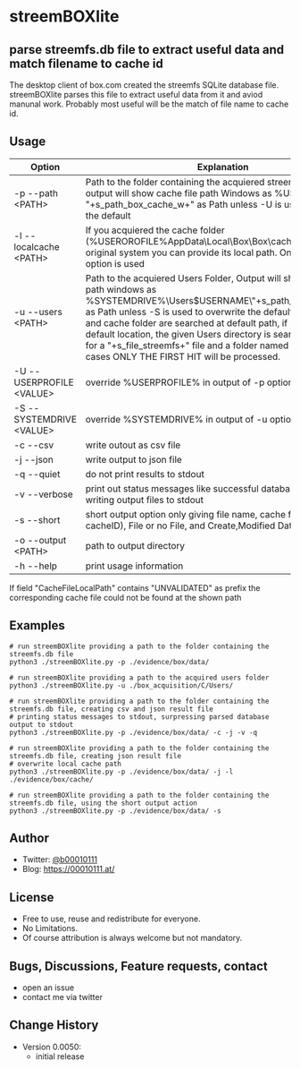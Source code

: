 # streemBOXlite
## parse streemfs.db file to extract useful data and match filename to cache id
The desktop client of box.com created the streemfs SQLite database file. streemBOXlite parses this file to extract useful data from it and aviod manunal work.
Probably most useful will be the match of file name to cache id.

## Usage
Option | Explanation
--- | ---
-p --path \<PATH\> | Path to the folder containing the acquiered streemfs.db file, output will show cache file path Windows as %USERPROFILE% "+s_path_box_cache_w+" as Path unless -U is used to overwrite the default
-l --localcache \<PATH\> | If you acquiered the cache folder (%USEROROFILE%AppData\Local\Box\Box\cache) from the original system you can provide its local path. Only valid if -p option is used
-u --users \<PATH\> | Path to the acquiered Users Folder, Output will show cache file path windows as %SYSTEMDRIVE%\\Users\$USERNAME\\"+s_path_box_cache_w+" as Path unless -S is used to overwrite the default\n\tstreemfs.db and cache folder are searched at default path, if not found at the default location, the given Users directory is searched recursivly for a "+s_file_streemfs+" file and a folder named cache. In both cases ONLY THE FIRST HIT will be processed.
-U --USERPROFILE \<VALUE\> | override %USERPROFILE% in output of -p option
-S --SYSTEMDRIVE \<VALUE\> | override %SYSTEMDRIVE% in output of -u option
-c --csv | write outout as csv file
-j --json | write output to json file
-q --quiet | do not print results to stdout
-v --verbose | print out status messages like successful database access and writing output files to stdout
-s --short | short output option only giving file name, cache file name (aka cacheID), File or no File, and Create,Modified Date/Time
-o --output \<PATH\> | path to output directory
-h --help | print usage information

If field "CacheFileLocalPath" contains "UNVALIDATED" as prefix the corresponding cache file could not be found at the shown path



## Examples
```
# run streemBOXlite providing a path to the folder containing the streemfs.db file
python3 ./streemBOXlite.py -p ./evidence/box/data/

# run streemBOXlite providing a path to the acquired users folder
python3 ./streemBOXlite.py -u ./box_acquisition/C/Users/

# run streemBOXlite providing a path to the folder containing the streemfs.db file, creating csv and json result file
# printing status messages to stdout, surpressing parsed database output to stdout 
python3 ./streemBOXlite.py -p ./evidence/box/data/ -c -j -v -q

# run streemBOXlite providing a path to the folder containing the streemfs.db file, creating json result file
# overwrite local cache path
python3 ./streemBOXlite.py -p ./evidence/box/data/ -j -l ./evidence/box/cache/ 

# run streemBOXlite providing a path to the folder containing the streemfs.db file, using the short output action
python3 ./streemBOXlite.py -p ./evidence/box/data/ -s
```

## Author
* Twitter: [@b00010111](https://twitter.com/b00010111)
* Blog: https://00010111.at/

## License
* Free to use, reuse and redistribute for everyone.
* No Limitations.
* Of course attribution is always welcome but not mandatory.

## Bugs, Discussions, Feature requests, contact
* open an issue
* contact me via twitter

## Change History
 * Version 0.0050:
    * initial release